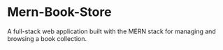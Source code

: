 # Mern-Book-Store
A full-stack web application built with the MERN stack for managing and browsing a book collection.
